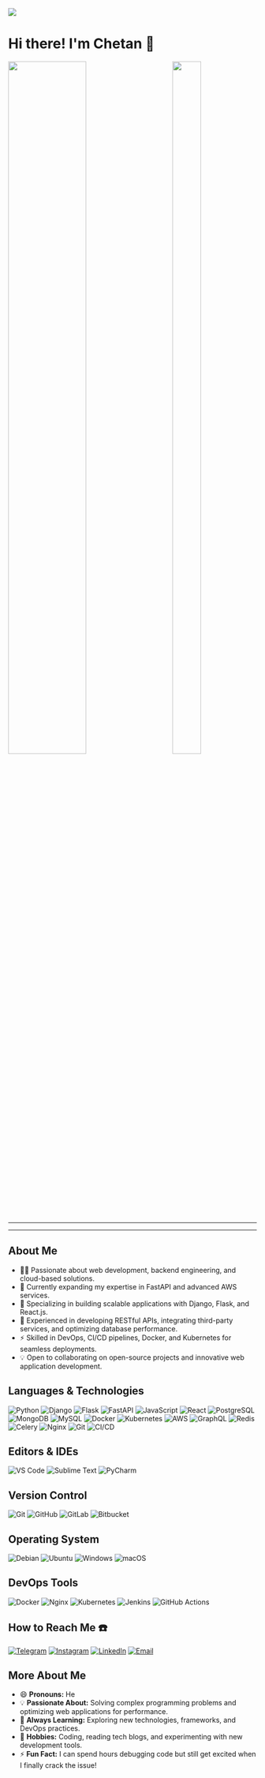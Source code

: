 <img src="https://github.com/user-attachments/assets/3c904759-8928-414f-9c9f-e66f49dbb86b">

# Hi there! I'm Chetan 👋
<!--  
<img style="width: 20%;height: 20%;"
src="https://github.com/user-attachments/assets/8683e85d-c20b-4ae4-8b5e-73c71b5fdb14">
-->


<img align="left" src="https://github.com/user-attachments/assets/5a5ff8ce-011f-4bcf-83a1-67aa5a7c4a2a" width="56%" height="60%" />


<img align="right" src="https://github.com/user-attachments/assets/02035970-57f2-402c-ad8f-4ef48ed72524" width="34%" height="60%" />

<br clear="both"/>

***

<!--  
<img align="right" src="https://github.com/user-attachments/assets/85371923-228b-4b0e-b3e6-24b5a60a1225" data-target="animated-image.originalImage">
-->
***

## About Me

- 👨‍💻 Passionate about web development, backend engineering, and cloud-based solutions.  
- 🚀 Currently expanding my expertise in FastAPI and advanced AWS services.  
- 💼 Specializing in building scalable applications with Django, Flask, and React.js.  
- 🔧 Experienced in developing RESTful APIs, integrating third-party services, and optimizing database performance.  
- ⚡ Skilled in DevOps, CI/CD pipelines, Docker, and Kubernetes for seamless deployments.  
- 💡 Open to collaborating on open-source projects and innovative web application development.
  

## Languages & Technologies  

![Python](https://img.shields.io/badge/Python-%233776AB?style=for-the-badge&logo=python&logoColor=white) ![Django](https://img.shields.io/badge/Django-%23092E20?style=for-the-badge&logo=django&logoColor=white) ![Flask](https://img.shields.io/badge/Flask-%23000000?style=for-the-badge&logo=flask&logoColor=white) ![FastAPI](https://img.shields.io/badge/FastAPI-%2300C7B7?style=for-the-badge&logo=fastapi&logoColor=white) ![JavaScript](https://img.shields.io/badge/JavaScript-%23F7DF1E?style=for-the-badge&logo=javascript&logoColor=%23323330) ![React](https://img.shields.io/badge/React-%2320232A?style=for-the-badge&logo=react&logoColor=%2361DAFB) ![PostgreSQL](https://img.shields.io/badge/PostgreSQL-%23336791?style=for-the-badge&logo=postgresql&logoColor=white) ![MongoDB](https://img.shields.io/badge/MongoDB-%2347A248?style=for-the-badge&logo=mongodb&logoColor=white) ![MySQL](https://img.shields.io/badge/MySQL-%234479A1?style=for-the-badge&logo=mysql&logoColor=white) ![Docker](https://img.shields.io/badge/Docker-%232496ED?style=for-the-badge&logo=docker&logoColor=white) ![Kubernetes](https://img.shields.io/badge/Kubernetes-%23326CE5?style=for-the-badge&logo=kubernetes&logoColor=white) ![AWS](https://img.shields.io/badge/AWS-%23FF9900?style=for-the-badge&logo=amazon-aws&logoColor=white) ![GraphQL](https://img.shields.io/badge/GraphQL-%23E10098?style=for-the-badge&logo=graphql&logoColor=white) ![Redis](https://img.shields.io/badge/Redis-%23DC382D?style=for-the-badge&logo=redis&logoColor=white) ![Celery](https://img.shields.io/badge/Celery-%2337814A?style=for-the-badge&logo=celery&logoColor=white) ![Nginx](https://img.shields.io/badge/Nginx-%23009639?style=for-the-badge&logo=nginx&logoColor=white) ![Git](https://img.shields.io/badge/Git-%23F05032?style=for-the-badge&logo=git&logoColor=white) ![CI/CD](https://img.shields.io/badge/CI%2FCD-%234285F4?style=for-the-badge&logo=github-actions&logoColor=white)

 
## Editors & IDEs  
![VS Code](https://img.shields.io/badge/VS%20Code-%23007ACC?style=for-the-badge&logo=visual-studio-code&logoColor=white) ![Sublime Text](https://img.shields.io/badge/Sublime%20Text-%23FF9800?style=for-the-badge&logo=sublime-text&logoColor=white) ![PyCharm](https://img.shields.io/badge/PyCharm-%23000000?style=for-the-badge&logo=pycharm&logoColor=white&labelColor=008000)  


## Version Control  
![Git](https://img.shields.io/badge/Git-%23F05033?style=for-the-badge&logo=git&logoColor=white) ![GitHub](https://img.shields.io/badge/GitHub-%23121011?style=for-the-badge&logo=github&logoColor=white) ![GitLab](https://img.shields.io/badge/GitLab-%23FC6D26?style=for-the-badge&logo=gitlab&logoColor=white) ![Bitbucket](https://img.shields.io/badge/Bitbucket-%230047B3?style=for-the-badge&logo=bitbucket&logoColor=white)  


## Operating System  
![Debian](https://img.shields.io/badge/Debian-D70A53?style=for-the-badge&logo=debian&logoColor=white) ![Ubuntu](https://img.shields.io/badge/Ubuntu-E95420?style=for-the-badge&logo=ubuntu&logoColor=white) ![Windows](https://img.shields.io/badge/Windows-0078D6?style=for-the-badge&logo=windows&logoColor=white) ![macOS](https://img.shields.io/badge/macOS-000000?style=for-the-badge&logo=apple&logoColor=white)  


## DevOps Tools  
![Docker](https://img.shields.io/badge/Docker-%232496ED?style=for-the-badge&logo=docker&logoColor=white) ![Nginx](https://img.shields.io/badge/Nginx-%23009639?style=for-the-badge&logo=nginx&logoColor=white) ![Kubernetes](https://img.shields.io/badge/Kubernetes-%23326CE5?style=for-the-badge&logo=kubernetes&logoColor=white) ![Jenkins](https://img.shields.io/badge/Jenkins-%23D24939?style=for-the-badge&logo=jenkins&logoColor=white) ![GitHub Actions](https://img.shields.io/badge/GitHub%20Actions-%232671E5?style=for-the-badge&logo=github-actions&logoColor=white)  


## How to Reach Me ☎️

[![Telegram](https://img.shields.io/badge/Telegram-2CA5E0?style=for-the-badge&logo=telegram&logoColor=white)](https://web.telegram.org/a/)
[![Instagram](https://img.shields.io/badge/Instagram-E4405F?style=for-the-badge&logo=instagram&logoColor=white)](https://www.instagram.com/c.h.e.t.a.n_p.a.r.m.a.r/)
[![LinkedIn](https://img.shields.io/badge/LinkedIn-0A66C2?style=for-the-badge&logo=linkedin&logoColor=white)](https://www.linkedin.com/in/chetan-parmar-540085206/)
[![Email](https://img.shields.io/badge/Email-D14836?style=for-the-badge&logo=gmail&logoColor=white)](mailto:cparmar613@gmail.com)


## More About Me  

- 😄 **Pronouns:** He  
- 💡 **Passionate About:** Solving complex programming problems and optimizing web applications for performance.  
- 🚀 **Always Learning:** Exploring new technologies, frameworks, and DevOps practices.  
- 🎯 **Hobbies:** Coding, reading tech blogs, and experimenting with new development tools.  
- ⚡ **Fun Fact:** I can spend hours debugging code but still get excited when I finally crack the issue!  

